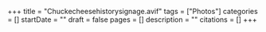 +++
title = "Chuckecheesehistorysignage.avif"
tags = ["Photos"]
categories = []
startDate = ""
draft = false
pages = []
description = ""
citations = []
+++
